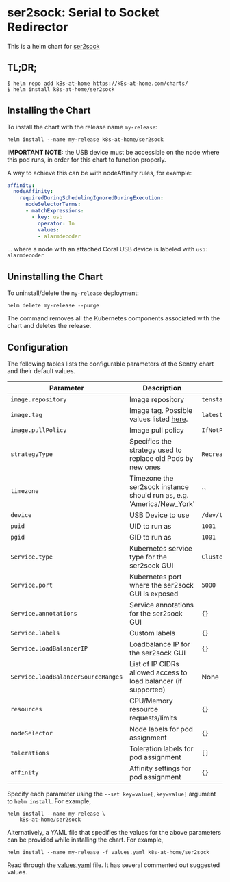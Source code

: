 # ser2sock: Serial to Socket Redirector

This is a helm chart for [ser2sock](https://github.com/nutechsoftware/ser2sock)

## TL;DR;

```shell
$ helm repo add k8s-at-home https://k8s-at-home.com/charts/
$ helm install k8s-at-home/ser2sock
```

## Installing the Chart

To install the chart with the release name `my-release`:

```console
helm install --name my-release k8s-at-home/ser2sock
```

**IMPORTANT NOTE:** the USB device must be accessible on the node where this pod runs, in order for this chart to function properly.

A way to achieve this can be with nodeAffinity rules, for example:

```yaml
affinity:
  nodeAffinity:
    requiredDuringSchedulingIgnoredDuringExecution:
      nodeSelectorTerms:
      - matchExpressions:
        - key: usb
          operator: In
          values:
          - alarmdecoder
```

... where a node with an attached Coral USB device is labeled with `usb: alarmdecoder`

## Uninstalling the Chart

To uninstall/delete the `my-release` deployment:

```console
helm delete my-release --purge
```

The command removes all the Kubernetes components associated with the chart and deletes the release.

## Configuration

The following tables lists the configurable parameters of the Sentry chart and their default values.

| Parameter                  | Description                         | Default                                                 |
|----------------------------|-------------------------------------|---------------------------------------------------------|
| `image.repository`         | Image repository | `tenstartups/ser2sock` |
| `image.tag`                | Image tag. Possible values listed [here](https://hub.docker.com/r/tenstartups/ser2sock/tags).| `latest`|
| `image.pullPolicy`         | Image pull policy | `IfNotPresent` |
| `strategyType`             | Specifies the strategy used to replace old Pods by new ones | `Recreate` |
| `timezone`                 | Timezone the ser2sock instance should run as, e.g. 'America/New_York' | `` |
| `device`             | USB Device to use | `/dev/ttyUSB0` |
| `puid`             | UID to run as | `1001` |
| `pgid`             | GID to run as | `1001` |
| `Service.type`          | Kubernetes service type for the ser2sock GUI | `ClusterIP` |
| `Service.port`          | Kubernetes port where the ser2sock GUI is exposed| `5000` |
| `Service.annotations`   | Service annotations for the ser2sock GUI | `{}` |
| `Service.labels`        | Custom labels | `{}` |
| `Service.loadBalancerIP` | Loadbalance IP for the ser2sock GUI | `{}` |
| `Service.loadBalancerSourceRanges` | List of IP CIDRs allowed access to load balancer (if supported)      | None
| `resources`                | CPU/Memory resource requests/limits | `{}` |
| `nodeSelector`             | Node labels for pod assignment | `{}` |
| `tolerations`              | Toleration labels for pod assignment | `[]` |
| `affinity`                 | Affinity settings for pod assignment | `{}` |

Specify each parameter using the `--set key=value[,key=value]` argument to `helm install`. For example,

```console
helm install --name my-release \
    k8s-at-home/ser2sock
```

Alternatively, a YAML file that specifies the values for the above parameters can be provided while installing the chart. For example,

```console
helm install --name my-release -f values.yaml k8s-at-home/ser2sock
```

Read through the [values.yaml](https://github.com/k8s-at-home/charts/blob/master/charts/ser2sock/values.yaml) file. It has several commented out suggested values.
